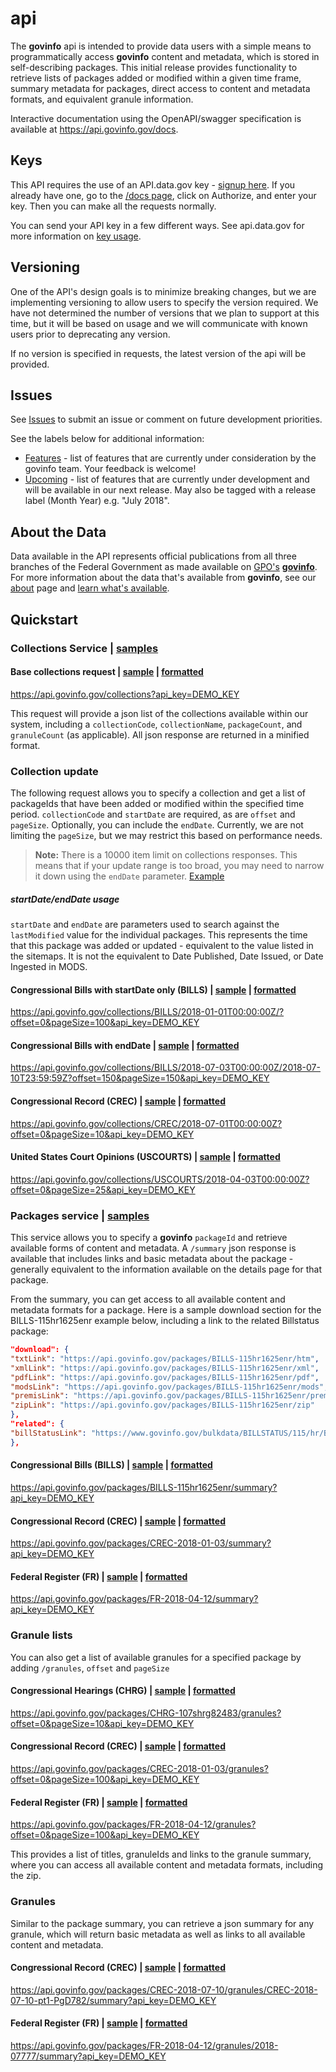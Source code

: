 # api

The **govinfo** api is intended to provide data users with a simple means to programmatically access **govinfo** content and metadata, which is stored in self-describing packages. This initial release provides functionality to retrieve lists of packages added or modified within a given time frame, summary metadata for packages, direct access to content and metadata formats, and equivalent granule information.

Interactive documentation using the OpenAPI/swagger specification is available at https://api.govinfo.gov/docs.

## Keys

This API requires the use of an API.data.gov key - [signup here](https://api.data.gov/signup/). If you already have one, go to the [/docs page](https://api.govinfo.gov/docs), click on Authorize, and enter your key. Then you can make all the requests normally.

You can send your API key in a few different ways. See api.data.gov for more information on [key usage](https://api.data.gov/docs/api-key/).

## Versioning

One of the API's design goals is to minimize breaking changes, but we are implementing versioning to allow users to specify the version required. We have not determined the number of versions that we plan to support at this time, but it will be based on usage and we will communicate with known users prior to deprecating any version.

If no version is specified in requests, the latest version of the api will be provided.

## Issues

See [Issues](https://github.com/usgpo/api/issues) to submit an issue or comment on future development priorities.

See the labels below for additional information:

- [Features](https://github.com/usgpo/api/labels/Features) - list of features that are currently under consideration by the govinfo team. Your feedback is welcome!
- [Upcoming](https://github.com/usgpo/api/labels/Upcoming) - list of features that are currently under development and will be available in our next release. May also be tagged with a release label (Month Year) e.g. "July 2018".

## About the Data

Data available in the API represents official publications from all three branches of the Federal Government as made available on [GPO's](https://www.gpo.gov) [**govinfo**](https://www.govinfo.gov). For more information about the data that's available from **govinfo**, see our [about](https://www.govinfo.gov/about) page and [learn what's available](https://www.govinfo.gov/help/whats-available).

## Quickstart

### Collections Service | [samples](/samples/collections/)

#### Base collections request | [sample](/samples/collections/collections.json) | [formatted](/samples/collections/collections-formatted.json)

https://api.govinfo.gov/collections?api_key=DEMO_KEY

This request will provide a json list of the collections available within our system, including a `collectionCode`, `collectionName`, `packageCount`, and `granuleCount` (as applicable). All json response are returned in a minified format.

### Collection update

The following request allows you to specify a collection and get a list of packageIds that have been added or modified within the specified time period. `collectionCode` and `startDate` are required, as are `offset` and `pageSize`. Optionally, you can include the `endDate`. Currently, we are not limiting the `pageSize`, but we may restrict this based on performance needs.

>**Note:** There is a 10000 item limit on collections responses. This means that if your update range is too broad, you may need to narrow it down using the `endDate` parameter. [Example](https://github.com/usgpo/api/issues/19#issuecomment-428292313)

##### startDate/endDate usage
`startDate` and `endDate` are parameters used to search against the `lastModified` value for the individual packages. This represents the time that this package was added or updated - equivalent to the value listed in the sitemaps. It is not the equivalent to Date Published, Date Issued, or Date Ingested in MODS.

#### Congressional Bills with startDate only (BILLS) | [sample](/samples/collections/BILLS-sample.json) | [formatted](/samples/collections/BILLS-sample-formatted.json)

https://api.govinfo.gov/collections/BILLS/2018-01-01T00:00:00Z/?offset=0&pageSize=100&api_key=DEMO_KEY

#### Congressional Bills with endDate | [sample](/samples/collections/BILLS-sample-endDate.json) | [formatted](/samples/collections/BILLS-sample-endDate-formatted.json)

https://api.govinfo.gov/collections/BILLS/2018-07-03T00:00:00Z/2018-07-10T23:59:59Z?offset=150&pageSize=150&api_key=DEMO_KEY

#### Congressional Record (CREC) | [sample](/samples/collections/CREC-sample.json) | [formatted](/samples/collections/CREC-sample-formatted.json)

https://api.govinfo.gov/collections/CREC/2018-07-01T00:00:00Z?offset=0&pageSize=10&api_key=DEMO_KEY

#### United States Court Opinions (USCOURTS) | [sample](/samples/collections/USCOURTS-sample.json) | [formatted](/samples/collections/USCOURTS-sample-formatted.json)

https://api.govinfo.gov/collections/USCOURTS/2018-04-03T00:00:00Z?offset=0&pageSize=25&api_key=DEMO_KEY

### Packages service | [samples](/samples/packages/)

This service allows you to specify a **govinfo** `packageId` and retrieve available forms of content and metadata. A `/summary` json response is available that includes links and basic metadata about the package - generally equivalent to the information available on the details page for that package.

From the summary, you can get access to all available content and metadata formats for a package. Here is a sample download section for the BILLS-115hr1625enr example below, including a link to the related Billstatus package:

```json
"download": {
"txtLink": "https://api.govinfo.gov/packages/BILLS-115hr1625enr/htm",
"xmlLink": "https://api.govinfo.gov/packages/BILLS-115hr1625enr/xml",
"pdfLink": "https://api.govinfo.gov/packages/BILLS-115hr1625enr/pdf",
"modsLink": "https://api.govinfo.gov/packages/BILLS-115hr1625enr/mods",
"premisLink": "https://api.govinfo.gov/packages/BILLS-115hr1625enr/premis",
"zipLink": "https://api.govinfo.gov/packages/BILLS-115hr1625enr/zip"
},
"related": {
"billStatusLink": "https://www.govinfo.gov/bulkdata/BILLSTATUS/115/hr/BILLSTATUS-115hr1625.xml"
},
```

#### Congressional Bills (BILLS) | [sample](/samples/packages/BILLS-115hr1625enr-summary.json) | [formatted](/samples/packages/BILLS-115hr1625enr-summary-formatted.json)

https://api.govinfo.gov/packages/BILLS-115hr1625enr/summary?api_key=DEMO_KEY

#### Congressional Record (CREC) | [sample](/samples/packages/CREC-2018-01-03-summary.json) | [formatted](/samples/packages/CREC-2018-01-03-summary-formatted.json)

https://api.govinfo.gov/packages/CREC-2018-01-03/summary?api_key=DEMO_KEY

#### Federal Register (FR) | [sample](/samples/packages/FR-2018-04-12-summary.json) | [formatted](/samples/packages/FR-2018-04-12-summary-formatted.json)

https://api.govinfo.gov/packages/FR-2018-04-12/summary?api_key=DEMO_KEY

### Granule lists

You can also get a list of available granules for a specified package by adding `/granules`, `offset` and `pageSize`

#### Congressional Hearings (CHRG) | [sample](/samples/packages/granules/CHRG-107shrg82483-granules.json) | [formatted](/samples/packages/granules/CHRG-107shrg82483-granules.json)

https://api.govinfo.gov/packages/CHRG-107shrg82483/granules?offset=0&pageSize=10&api_key=DEMO_KEY

#### Congressional Record (CREC) | [sample](/samples/packages/granules/CREC-2018-01-03-granules.json) | [formatted](/samples/packages/granules/CREC-2018-01-03-granules.json)

https://api.govinfo.gov/packages/CREC-2018-01-03/granules?offset=0&pageSize=100&api_key=DEMO_KEY

#### Federal Register (FR)  | [sample](/samples/packages/granules/FR-2018-04-12-granules.json) | [formatted](/samples/packages/granules/CREC-2018-01-03-granules.json)

https://api.govinfo.gov/packages/FR-2018-04-12/granules?offset=0&pageSize=100&api_key=DEMO_KEY

This provides a list of titles, granuleIds and links to the granule summary, where you can access all available content and metadata formats, including the zip.

### Granules

Similar to the package summary, you can retrieve a json summary for any granule, which will return basic metadata as well as links to all available content and metadata.

#### Congressional Record (CREC) | [sample](/samples/packages/granules/CREC-2018-03-01-pt1-PgD211-granule-summary.json) | [formatted](/samples/packages/granules/CREC-2018-03-01-pt1-PgD211-granule-summary-formatted.json)

https://api.govinfo.gov/packages/CREC-2018-07-10/granules/CREC-2018-07-10-pt1-PgD782/summary?api_key=DEMO_KEY

#### Federal Register (FR) | [sample](/samples/packages/granules/FR-2018-04-12_2018-07777-granule-summary.json) | [formatted](/samples/packages/granules/FR-2018-04-12_2018-07777-granule-summary-formatted.json)

https://api.govinfo.gov/packages/FR-2018-04-12/granules/2018-07777/summary?api_key=DEMO_KEY
